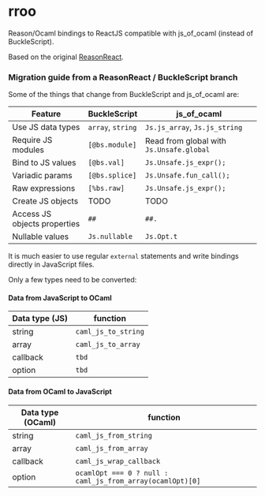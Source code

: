 # rroo

Reason/Ocaml bindings to ReactJS compatible with js_of_ocaml (instead of BuckleScript).

Based on the original [ReasonReact](https://github.com/reasonml/reason-react/).

### Migration guide from a ReasonReact / BuckleScript branch

Some of the things that change from BuckleScript and js_of_ocaml are:

| Feature                      | BuckleScript      | js_of_ocaml                              |
| ---------------------------- | ----------------- | ---------------------------------------- |
| Use JS data types            | `array`, `string` | `Js.js_array`, `Js.js_string`            |
| Require JS modules           | `[@bs.module]`    | Read from global with `Js.Unsafe.global` |
| Bind to JS values            | `[@bs.val]`       | `Js.Unsafe.js_expr();`                   |
| Variadic params              | `[@bs.splice]`    | `Js.Unsafe.fun_call();`                  |
| Raw expressions              | `[%bs.raw]`       | `Js.Unsafe.js_expr();`                   |
| Create JS objects            | TODO              | TODO                                     |
| Access JS objects properties | `##`              | `##.`                                    |
| Nullable values              | `Js.nullable`     | `Js.Opt.t`                               |


It is much easier to use regular `external` statements and write bindings directly in JavaScript files.

Only a few types need to be converted:

#### Data from JavaScript to OCaml
| Data type (JS)               | function            |
| ---------------------------- | ------------------- |
| string                       | `caml_js_to_string` |
| array                        | `caml_js_to_array`  |
| callback                     | `tbd`               |
| option                       | `tbd`               | 

#### Data from OCaml to JavaScript
| Data type (OCaml)            | function                |
| ---------------------------- | ----------------------- |
| string                       | `caml_js_from_string`   |
| array                        | `caml_js_from_array`    |
| callback                     | `caml_js_wrap_callback` |
| option                       | `ocamlOpt === 0 ? null : caml_js_from_array(ocamlOpt)[0]` | 
